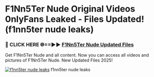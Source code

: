 # F1Nn5Ter Nude Original Videos 0nlyFans Leaked - Files Updated! (f1nn5ter nude leaks)

<h3>🔴 CLICK HERE 🌐==►► <a href="https://tinyurl.com/2p9ay9w9" rel="nofollow">F1Nn5Ter Nude Updated Files</a></h3>

Get F1Nn5Ter Nude and all content. Now you can access all videos and pictures of F1Nn5Ter Nude. New Updated Files 2025!

[![f1nn5ter nude leaks](https://i.imgur.com/KQgVmj3.gif)](https://tinyurl.com/2p9ay9w9)
f1nn5ter nude leaks